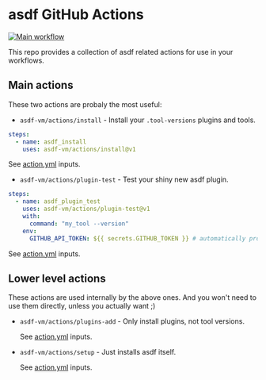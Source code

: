 # asdf GitHub Actions

[![Main workflow](https://github.com/asdf-vm/actions/workflows/Main%20workflow/badge.svg?branch=master)](https://github.com/asdf-vm/actions/actions)

This repo provides a collection of asdf related actions for use in your
workflows.

## Main actions

These two actions are probaly the most useful:

- `asdf-vm/actions/install` - Install your `.tool-versions` plugins and tools.

```yml
steps:
  - name: asdf_install
    uses: asdf-vm/actions/install@v1
```

See [action.yml](install/action.yml) inputs.

- `asdf-vm/actions/plugin-test` - Test your shiny new asdf plugin.

```yml
steps:
  - name: asdf_plugin_test
    uses: asdf-vm/actions/plugin-test@v1
    with:
      command: "my_tool --version"
    env:
      GITHUB_API_TOKEN: ${{ secrets.GITHUB_TOKEN }} # automatically provided
```

See [action.yml](plugin-test/action.yml) inputs.

## Lower level actions

These actions are used internally by the above ones. And you won't need to use
them directly, unless you actually want ;)

- `asdf-vm/actions/plugins-add` - Only install plugins, not tool versions.

  See [action.yml](plugins-add/action.yml) inputs.

- `asdf-vm/actions/setup` - Just installs asdf itself.

  See [action.yml](setup/action.yml) inputs.
